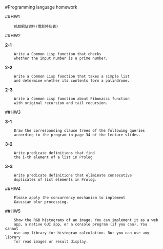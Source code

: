 #Programming language homework

##HW1

```
	抓取網站資料(電影時刻表)
```

##HW2

**2-1**

```
	Write a Common Lisp function that checks
	whether the input number is a prime number.
```

**2-2**

```
	Write a Common Lisp function that takes a simple list 
	and determine whether its contents form a palindrome.
```

**2-3**

```
	Write a Common Lisp function about Fibonacci function 
	with original recursion and tail recursion.
```

##HW3

**3-1**

```
	Draw the corresponding clause trees of the following queries
	according to the program in page 34 of the lecture slides.
```

**3-2**

```
	Write predicate definitions that find 
	the i‐th element of a list in Prolog
```

**3-3**

```
	Write predicate definitions that eliminate consecutive
	duplicates of list elements in Prolog.
```

##HW4

```
	Please apply the concurrency mechanism to implement
	Gaussian blur processing.
```

##HW5

```
	Show the RGB histograms of an image. You can implement it as a web
	app, a native GUI app, or a console program (if you can). You cannot
	use any library for histogram calculation. But you can use any library
	for read images or result display.
```
